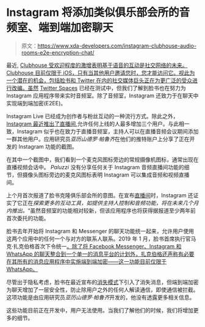 # Instagram 将添加类似俱乐部会所的音频室、端到端加密聊天

> 原文：<https://www.xda-developers.com/instagram-clubhouse-audio-rooms-e2e-encryption-chat/>

最近, [Clubhouse 受欢迎程度的激增表明基于语音的互动是社交网络的未来。Clubhouse 目前仅限于 iOS，只有当其他用户邀请您时，您才能访问它。视此为一个潜在的机会，包括脸书和 Twitter 在内的社交媒体巨头正在为更广泛的受众进行改编。虽然](https://www.xda-developers.com/clubhouse-making-android-app/) [Twitter Spaces](https://www.xda-developers.com/twitter-seems-to-be-finally-testing-spaces-on-android/) 已经在测试中，但我们了解到脸书也在努力为 Instagram 应用程序带来实时音频室。除了音频室，Instagram 还致力于在聊天中实现端到端加密(E2EE)。

Instagram Live 已经成为创作者与粉丝互动的一种流行方式。除此之外， [Instagram 最近推出了直播间](https://www.xda-developers.com/instagram-live-rooms-creators-add-3-users-live-session/),允许任何上线的人最多增加三个用户。与此相一致，Instagram 似乎也在致力于直播音频室，主持人可以在直播音频会议期间添加一群其他用户。应用研究员*亚历山德罗·帕鲁齐*在他们的推特账户上分享了正在开发的 Instagram 功能的截图。

在其中一个截图中，我们看到一个麦克风图标旁边的常规摄像机图标，通常出现在直播视频会话中。 *Paluzzi* 没有分享任何关于 Instagram 音频直播间功能的细节，但摄像头图标旁边的麦克风图标表明 Instagram 可以集成音频和视频直播间。

上个月首次报道了脸书克隆俱乐部会所的意图。在宣布[直播间](https://about.instagram.com/blog/announcements/doubling-up-on-instagram-live-with-live-rooms)时，Instagram 还证实了它正在*探索更多的互动工具，如提供主持人控制和音频功能，将在未来几个月内推出。*“虽然音频室的功能相对较新，但该应用程序也将获得据报道至少两年前首次委托的功能。

脸书去年开始将 Instagram 和 Messenger 的聊天功能统一起来，允许用户使用这两个应用中的任何一个与对方的联系人联系。2019 年 1 月，脸书首席执行官马克·扎克伯格首次下令统一[。除了将 Facebook Messenger、Instagram 和 WhatsApp 的聊天整合到一个单一的消息平台的计划外，扎克伯格还声称有必要在其所有的消息应用程序中实施端到端加密——这一功能目前仅限于 WhatsApp。](https://www.xda-developers.com/facebook-unify-whatsapp-instagram-facebook-messenger/)

尽管出于隐私考虑，脸书在最近宣布的[消失模式](https://www.xda-developers.com/facebook-vanish-mode-disappearing-messenger-instagram/)下引入了消失消息，但端到端加密为聊天增加了一层安全性，防止除用户之外的任何人解读通信，即使通信被拦截。这项功能是由应用研究员*亚历山德罗·帕鲁齐*开发的，他没有透露更多相关信息。

这些功能目前正在开发中，用户无法使用。当我们了解他们的时候，我们将增加更多的细节。